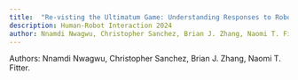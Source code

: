 ```yaml
---
title:  "Re-visting the Ultimatum Game: Understanding Responses to Robotic Opponents"
description: Human-Robot Interaction 2024
author: Nnamdi Nwagwu, Christopher Sanchez, Brian J. Zhang, Naomi T. Fitter.
---
```

Authors: Nnamdi Nwagwu, Christopher Sanchez, Brian J. Zhang, Naomi T. Fitter.